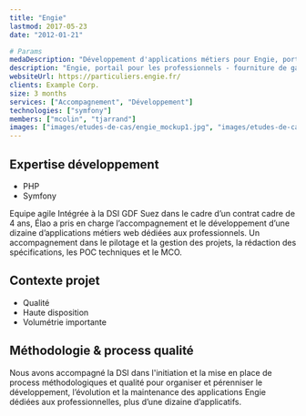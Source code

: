 ```yaml
---
title: "Engie"
lastmod: 2017-05-23
date: "2012-01-21"

# Params
medaDescription: "Développement d'applications métiers pour Engie, portail pour les professionnels. Technologies employées : PHP, Symfony."
description: "Engie, portail pour les professionnels - fourniture de gaz naturel et d'électricité"
websiteUrl: https://particuliers.engie.fr/
clients: Example Corp.
size: 3 months
services: ["Accompagnement", "Développement"]
technologies: ["symfony"]
members: ["mcolin", "tjarrand"]
images: ["images/etudes-de-cas/engie_mockup1.jpg", "images/etudes-de-cas/engie_mockup1.jpg", "images/etudes-de-cas/engie.png"]
---
```


## Expertise développement

* PHP
* Symfony
  
Equipe agile Intégrée à la DSI GDF Suez dans le cadre d’un contrat cadre de 4 ans, Élao a pris en charge l’accompagnement et le développement d’une dizaine d’applications métiers web dédiées aux professionnels. Un accompagnement dans le pilotage et la gestion des projets, la rédaction des spécifications, les POC techniques et le MCO.

## Contexte projet

* Qualité
* Haute disposition
* Volumétrie importante

## Méthodologie & process qualité

Nous avons accompagné la DSI dans l'initiation et la mise en place de process méthodologiques et qualité pour organiser et pérenniser le développement, l’évolution et la maintenance des applications Engie dédiées aux professionnelles, plus d’une dizaine d’applicatifs.
